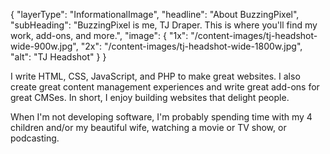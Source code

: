 {
    "layerType": "InformationalImage",
    "headline": "About BuzzingPixel",
    "subHeading": "BuzzingPixel is me, TJ Draper. This is where you'll find my work, add-ons, and more.",
    "image": {
        "1x": "/content-images/tj-headshot-wide-900w.jpg",
        "2x": "/content-images/tj-headshot-wide-1800w.jpg",
        "alt": "TJ Headshot"
    }
}

I write HTML, CSS, JavaScript, and PHP to make great websites. I also create great content management experiences and write great add-ons for great CMSes. In short, I enjoy building websites that delight people.

When I'm not developing software, I'm probably spending time with my 4 children and/or my beautiful wife, watching a movie or TV show, or podcasting.
